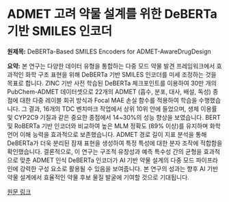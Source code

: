 # ADMET 고려 약물 설계를 위한 DeBERTa 기반 SMILES 인코더

**원제목:** DeBERTa-Based SMILES Encoders for ADMET-AwareDrugDesign

**요약:** 본 연구는 다양한 데이터 유형을 통합하는 다중 모드 약물 발견 프레임워크에서 효과적인 화학 구조 표현을 위해 DeBERTa 기반 SMILES 인코더를 미세 조정하는 것을 목표로 합니다.  ZINC 기반 사전 학습된 DeBERTa 체크포인트를 이용하여 30만 개의 PubChem-ADMET 데이터셋으로 22개의 ADMET (흡수, 분포, 대사, 배설, 독성) 종점에 대한 다중 레이블 회귀 방식과 Focal MAE 손실 함수를 적용하여 학습을 수행했습니다.  그 결과, 16개의 TDC 벤치마크 작업에서 상위 10위 안에 들었으며, 생체 이용률 및 CYP2C9 기질과 같은 중요한 종점에서 14~30%의 성능 향상을 보였습니다.  BERT 및 RoBERTa 기반 인코더와 비교하여 높은 MLM 정확도 (89% 이상)를 유지하며 화학 언어 이해 능력을 효과적으로 보존했습니다.  ADMET 경로 길이 지표 분석을 통해 DeBERTa가 더욱 분리된 잠재 표현을 생성하여 특정 특성에 대한 분자 조작에 적합함을 확인했습니다.  결론적으로, 이 연구는 구조적 유창성과 예측 특수성 간의 균형을 효과적으로 맞춘 ADMET 인식 DeBERTa 인코더가 AI 기반 약물 설계의 다중 모드 파이프라인에 강력한 구성 요소로 활용될 수 있음을 보여줍니다.  본 연구의 성과는 향후 AI 기반 약물 설계에서 효율적인 약물 후보 물질 발굴에 기여할 것으로 기대됩니다.

[원문 링크](https://chemrxiv.org/engage/api-gateway/chemrxiv/assets/orp/resource/item/687740c7728bf9025eae0bf8/original/de-ber-ta-based-smiles-encoders-for-admet-aware-drug-design.pdf)
